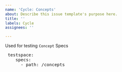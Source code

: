 ```yaml
---
name: 'Cycle: Concepts'
about: Describe this issue template's purpose here.
title: ''
labels: Cycle
assignees: ''

---
```


Used for testing `Concept` Specs
<pre>
 testspace:
    specs:
      - path: /concepts
</pre>
